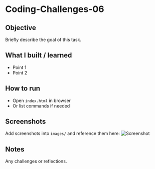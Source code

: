 # Coding-Challenges-06

## Objective
Briefly describe the goal of this task.

## What I built / learned
- Point 1
- Point 2

## How to run
- Open `index.html` in browser
- Or list commands if needed

## Screenshots
Add screenshots into `images/` and reference them here:
![Screenshot](images/screenshot-1.png)

## Notes
Any challenges or reflections.
